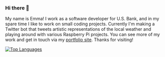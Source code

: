 ### Hi there 👋

My name is Emma! I work as a software developer for U.S. Bank, and in my spare time I like to work on small coding projects. Currently I'm making a Twitter bot that tweets artistic representations of the local weather and playing around with various Raspberry Pi projects. You can see more of my work and get in touch via my [portfolio site](https://emmajuettner.com). Thanks for visiting!

[![Top Languages](https://github-readme-stats.vercel.app/api/top-langs/?username=emmajuettner&layout=compact&theme=tokyonight)](https://github.com/anuraghazra/github-readme-stats)
